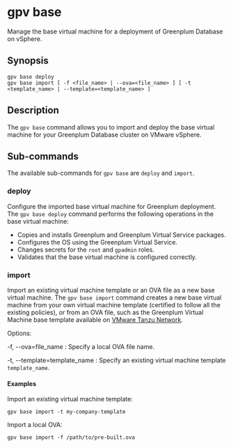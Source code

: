 # gpv base

Manage the base virtual machine for a deployment of Greenplum Database on vSphere. 

## <a id="section2"></a>Synopsis

```
gpv base deploy
gpv base import [ -f <file_name> | --ova=<file_name> ] [ -t <template_name> | --template=<template_name> ]
```

## <a id="section3"></a>Description

The `gpv base` command allows you to import and deploy the base virtual machine for your Greenplum Database cluster on VMware vSphere.

## <a id="opts"></a>Sub-commands

The available sub-commands for `gpv base` are `deploy` and `import`.

### <a id="deploy"></a>deploy

Configure the imported base virtual machine for Greenplum deployment. The `gpv base deploy` command performs the following operations in the base virtual machine:

- Copies and installs Greenplum and Greenplum Virtual Service packages.
- Configures the OS using the Greenplum Virtual Service.
- Changes secrets for the `root` and `gpadmin` roles.
- Validates that the base virtual machine is configured correctly.

### <a id="import"></a>import

Import an existing virtual machine template or an OVA file as a new base virtual machine. The `gpv base import` command creates a new base virtual machine from your own virtual machine template (certified to follow all the existing policies), or from an OVA file, such as the Greenplum Virtual Machine base template available on [VMware Tanzu Network](https://network.tanzu.vmware.com/products/vmware-greenplum).

Options:

-f, --ova=file_name
:   Specify a local OVA file name.

-t, --template=template_name
:   Specify an existing virtual machine template `template_name`.


#### <a id="examples"></a>Examples

Import an existing virtual machine template:

```
gpv base import -t my-company-template
```

Import a local OVA:

```
gpv base import -f /path/to/pre-built.ova
```


